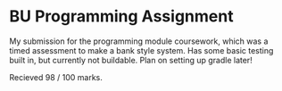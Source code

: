 # BU Programming Assignment
My submission for the programming module coursework, which was a timed assessment to make a bank style system. Has some basic testing built in, but currently not buildable. Plan on setting up gradle later!

Recieved 98 / 100 marks.
